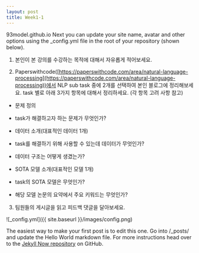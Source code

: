 ```yaml
---
layout: post
title: Week1-1
---
```

93model.github.io
Next you can update your site name, avatar and other options using the _config.yml file in the root of your repository (shown below).

1. 본인이 본 강의를 수강하는 목적에 대해서 자유롭게 적어보세요.

2. Paperswithcode([https://paperswithcode.com/area/natural-language-processing](https://paperswithcode.com/area/natural-language-processing))에서 NLP sub task 중에 2개를 선택하여 본인 블로그에 정리해보세요. task 별로 아래 3가지 항목에 대해서 정리하세요. (각 항목 고려 사항 참고)

- 문제 정의

- task가 해결하고자 하는 문제가 무엇인가?

- 데이터 소개(대표적인 데이터 1개)

- task를 해결하기 위해 사용할 수 있는데 데이터가 무엇인가?

- 데이터 구조는 어떻게 생겼는가?

- SOTA 모델 소개(대표적인 모델 1개)

- task의 SOTA 모델은 무엇인가?

- 해당 모델 논문의 요약에서 주요 키워드는 무엇인가?

3. 팀원들의 게시글을 읽고 피드백 댓글을 달아보세요.


![_config.yml]({{ site.baseurl }}/images/config.png)

The easiest way to make your first post is to edit this one. Go into /_posts/ and update the Hello World markdown file. For more instructions head over to the [Jekyll Now repository](https://github.com/barryclark/jekyll-now) on GitHub.
